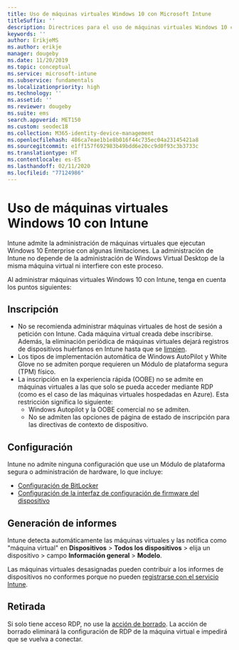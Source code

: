 ```yaml
---
title: Uso de máquinas virtuales Windows 10 con Microsoft Intune
titleSuffix: ''
description: Directrices para el uso de máquinas virtuales Windows 10 con Microsoft Intune
keywords: ''
author: ErikjeMS
ms.author: erikje
manager: dougeby
ms.date: 11/20/2019
ms.topic: conceptual
ms.service: microsoft-intune
ms.subservice: fundamentals
ms.localizationpriority: high
ms.technology: ''
ms.assetid: ''
ms.reviewer: dougeby
ms.suite: ems
search.appverid: MET150
ms.custom: seodec18
ms.collection: M365-identity-device-management
ms.openlocfilehash: 486ca7eae1b1e8b016f44c735ec04a23145421a8
ms.sourcegitcommit: e1ff157f692983b49bdd6e20cc9d0f93c3b3733c
ms.translationtype: HT
ms.contentlocale: es-ES
ms.lasthandoff: 02/11/2020
ms.locfileid: "77124986"
---
```

# <a name="using-windows-10-virtual-machines-with-intune"></a>Uso de máquinas virtuales Windows 10 con Intune

Intune admite la administración de máquinas virtuales que ejecutan Windows 10 Enterprise con algunas limitaciones. La administración de Intune no depende de la administración de Windows Virtual Desktop de la misma máquina virtual ni interfiere con este proceso.

Al administrar máquinas virtuales Windows 10 con Intune, tenga en cuenta los puntos siguientes:

## <a name="enrollment"></a>Inscripción
- No se recomienda administrar máquinas virtuales de host de sesión a petición con Intune. Cada máquina virtual creada debe inscribirse. Además, la eliminación periódica de máquinas virtuales dejará registros de dispositivos huérfanos en Intune hasta que se [limpien](../remote-actions/devices-wipe.md#automatically-delete-devices-with-cleanup-rules). 
- Los tipos de implementación automática de Windows AutoPilot y White Glove no se admiten porque requieren un Módulo de plataforma segura (TPM) físico. 
- La inscripción en la experiencia rápida (OOBE) no se admite en máquinas virtuales a las que solo se pueda acceder mediante RDP (como es el caso de las máquinas virtuales hospedadas en Azure). Esta restricción significa lo siguiente:
    - Windows Autopilot y la OOBE comercial no se admiten.
    - No se admiten las opciones de página de estado de inscripción para las directivas de contexto de dispositivo.

## <a name="configuration"></a>Configuración
Intune no admite ninguna configuración que use un Módulo de plataforma segura o administración de hardware, lo que incluye:
- [Configuración de BitLocker](../configuration/device-profiles.md#endpoint-protection)
- [Configuración de la interfaz de configuración de firmware del dispositivo](../configuration/device-profiles.md#device-firmware-configuration-interface)

## <a name="reporting"></a>Generación de informes
Intune detecta automáticamente las máquinas virtuales y las notifica como "máquina virtual" en **Dispositivos** > **Todos los dispositivos** > elija un dispositivo > campo **Información general** > **Modelo**. 

Las máquinas virtuales desasignadas pueden contribuir a los informes de dispositivos no conformes porque no pueden [registrarse con el servicio Intune](../configuration/device-profile-troubleshoot.md#how-long-does-it-take-for-devices-to-get-a-policy-profile-or-app-after-they-are-assigned).

## <a name="retirement"></a>Retirada
Si solo tiene acceso RDP, no use la [acción de borrado](../remote-actions/devices-wipe.md#wipe). La acción de borrado eliminará la configuración de RDP de la máquina virtual e impedirá que se vuelva a conectar.


